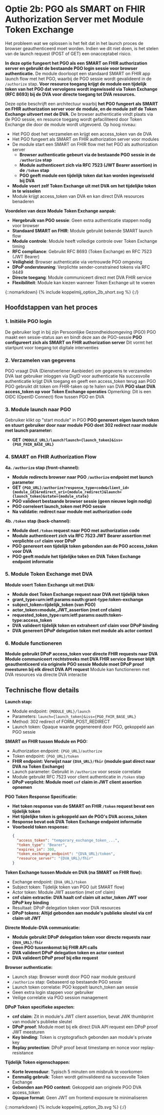 # Optie 2b: PGO als SMART on FHIR Authorization Server met Module Token Exchange

Het probleem wat we oplossen is het feit dat in het launch proces de browser geauthenticeerd moet worden. Indien we dit niet doen, is het stelen van de launch request (POST of GET) een onacceptabel risico.

**In deze optie fungeert het PGO als een SMART on FHIR authorization server en gebruikt de bestaande PGO login sessie voor browser authenticatie.** De module doorloopt een standaard SMART on FHIR app launch flow met het PGO, waarbij de PGO sessie wordt gevalideerd in de `/authorize` stap. **Voor resource toegang krijgt de module een tijdelijk token van het PGO dat vervolgens wordt ingewisseld via Token Exchange (RFC 8693) bij de DVA voor directe toegang tot DVA resources.**

Deze optie beschrijft een architectuur waarbij **het PGO fungeert als SMART on FHIR authorization server voor de module, en de module zelf de Token Exchange uitvoert met de DVA**. De browser authenticatie vindt plaats via de PGO sessie, en resource toegang wordt gefaciliteerd door Token Exchange die door de module wordt uitgevoerd. Op hoog niveau:

* Het PGO doet het verzamelen en krijgt een access_token van de DVA
* Het PGO fungeert als SMART on FHIR authorization server voor modules
* De module start een SMART on FHIR flow met het PGO als authorization server
  * **Browser authenticatie gebeurt via de bestaande PGO sessie in de `/authorize` stap**
  * **Module authenticeert zich via RFC 7523 (JWT Bearer assertion) in de `/token` stap**
  * **PGO geeft module een tijdelijk token dat kan worden ingewisseld bij DVA**
* **Module voert zelf Token Exchange uit met DVA om het tijdelijke token in te wisselen**
* Module krijgt access_token van DVA en kan direct DVA resources benaderen

**Voordelen van deze Module Token Exchange aanpak:**
- **Hergebruik van PGO sessie**: Geen extra authenticatie stappen nodig voor browser
- **Standaard SMART on FHIR**: Module gebruikt bekende SMART launch flow
- **Module controle**: Module heeft volledige controle over Token Exchange timing
- **RFC compliance**: Gebruikt RFC 8693 (Token Exchange) en RFC 7523 (JWT Bearer)
- **Veiligheid**: Browser authenticatie via vertrouwde PGO omgeving
- **DPoP ondersteuning**: Verplichte sender-constrained tokens via RFC 9449
- **Directe toegang**: Module communiceert direct met DVA FHIR service
- **Flexibiliteit**: Module kan kiezen wanneer Token Exchange uit te voeren

{::nomarkdown}
{% include koppelmij_option_2b_short.svg %}
{:/}

## Hoofdstappen van het proces

### 1. Initiële PGO login
De gebruiker logt in bij zijn Persoonlijke Gezondheidsomgeving (PGO)
PGO maakt een sessie-status aan en bindt deze aan de PGO-sessie
**PGO configureert zich als SMART on FHIR authorization server**
Dit vormt het startpunt voor toegang tot digitale interventies

### 2. Verzamelen van gegevens
PGO vraagt DVA (Dienstverlener Aanbieder) om gegevens te verzamelen
DVA laat gebruiker inloggen via DigID voor authenticatie
Na succesvolle authenticatie krijgt DVA toegang en geeft een access_token terug aan PGO
PGO gebruikt dit token om FHIR-taken op te halen van DVA
**PGO slaat DVA access_token op voor Token Exchange operaties**
Opmerking: Dit is een OIDC (OpenID Connect) flow tussen PGO en DVA

### 3. Module launch naar PGO
Gebruiker klikt op "start module" in PGO
**PGO genereert eigen launch token en stuurt gebruiker door naar module**
**PGO doet 302 redirect naar module met launch parameter:**
- **GET `{MODULE_URL}/launch?launch={launch_token}&iss={PGO_FHIR_BASE_URL}`**

### 4. SMART on FHIR Authorization Flow
**4a. `/authorize` stap (front-channel):**
- **Module redirects browser naar PGO `/authorize` endpoint met launch parameter**
- **GET `{PGO_URL}/authorize?response_type=code&client_id={module_id}&redirect_uri={module_redirect}&launch={launch_token}&state={module_state}`**
- **PGO valideert bestaande browser sessie (geen nieuwe login nodig)**
- **PGO correleert launch_token met PGO sessie**
- **Na validatie: redirect naar module met authorization code**

**4b. `/token` stap (back-channel):**
- **Module doet `/token` request naar PGO met authorization code**
- **Module authenticeert zich via RFC 7523 JWT Bearer assertion met verplichte `cnf` claim voor DPoP**
- **PGO genereert een tijdelijk token gebonden aan de PGO access_token voor DVA**
- **PGO geeft module het tijdelijke token en DVA Token Exchange endpoint informatie**

### 5. Module Token Exchange met DVA
**Module voert Token Exchange uit met DVA:**
- **Module doet Token Exchange request naar DVA met tijdelijk token**
- **grant_type=urn:ietf:params:oauth:grant-type:token-exchange**
- **subject_token=tijdelijk_token (van PGO)**
- **actor_token=module_JWT_assertion (met cnf claim)**
- **requested_token_type=urn:ietf:params:oauth:token-type:access_token**
- **DVA valideert tijdelijk token en extraheert cnf claim voor DPoP binding**
- **DVA genereert DPoP delegation token met module als actor context**

### 6. Module functioneren
**Module gebruikt DPoP access_token voor directe FHIR requests naar DVA**
**Module communiceert rechtstreeks met DVA FHIR service**
**Browser blijft geauthenticeerd via originele PGO sessie**
**Module moet DPoP proof meesturen bij elk direct DVA API request**
Module kan functioneren met DVA resources via directe DVA interactie

## Technische flow details

**Launch stap:**
- Module endpoint: `{MODULE_URL}/launch`
- Parameters: `launch={launch_token}&iss={PGO_FHIR_BASE_URL}`
- Method: 302 redirect of FORM_POST_REDIRECT
- Launch token: Opaque waarde gegenereerd door PGO, gekoppeld aan PGO sessie

**SMART on FHIR tussen Module en PGO:**
- Authorization endpoint: `{PGO_URL}/authorize`
- Token endpoint: `{PGO_URL}/token`
- **FHIR endpoint: Verwijst naar `{DVA_URL}/fhir` (module gaat direct naar DVA na Token Exchange)**
- Launch parameter: Gebruikt in `/authorize` voor sessie correlatie
- Module gebruikt RFC 7523 voor client authenticatie in `/token` stap
- **DPoP verplicht: Module moet `cnf` claim in JWT client assertion opnemen**

**PGO Token Response Specificatie:**
- **Het token response van de SMART on FHIR `/token` request bevat een tijdelijk token**
- **Het tijdelijke token is gekoppeld aan de PGO's DVA access_token**
- **Response bevat ook DVA Token Exchange endpoint informatie**
- **Voorbeeld token response:**
  ```json
  {
    "access_token": "temporary_exchange_token_...",
    "token_type": "Bearer",
    "expires_in": 300,
    "token_exchange_endpoint": "{DVA_URL}/token",
    "resource_server": "{DVA_URL}/fhir"
  }
  ```

**Token Exchange tussen Module en DVA (na SMART on FHIR flow):**
- Exchange endpoint: `{DVA_URL}/token`
- Subject token: Tijdelijk token van PGO (uit SMART flow)
- Actor token: Module JWT assertion (met cnf claim)
- **cnf claim extractie: DVA haalt cnf claim uit actor_token JWT voor DPoP key binding**
- Resultaat: DPoP delegation token voor DVA resources
- **DPoP tokens: Altijd gebonden aan module's publieke sleutel via cnf claim uit JWT**

**Directe Module-DVA communicatie:**
- **Module gebruikt DPoP delegation token voor directe requests naar `{DVA_URL}/fhir`**
- **Geen PGO tussenkomst bij FHIR API calls**
- **DVA valideert DPoP delegation token en actor context**
- **DVA valideert DPoP proof bij elke request**

**Browser authenticatie:**
- Launch stap: Browser wordt door PGO naar module gestuurd
- `/authorize` stap: Gebaseerd op bestaande PGO sessie
- Launch token correlatie: PGO koppelt launch_token aan sessie
- Geen extra login stappen voor gebruiker
- Veilige correlatie via PGO session management

**DPoP Token specifieke aspecten:**
- **cnf claim**: Zit in module's JWT client assertion, bevat JWK thumbprint van module's publieke sleutel
- **DPoP proof**: Module moet bij elk direct DVA API request een DPoP proof JWT meesturen
- **Key binding**: Token is cryptografisch gebonden aan module's private key
- **Replay protection**: DPoP proof bevat timestamp en nonce voor replay-resistance

**Tijdelijk Token eigenschappen:**
- **Korte levensduur**: Typisch 5 minuten om misbruik te voorkomen
- **Eenmalig gebruik**: Token wordt geïnvalideerd na succesvolle Token Exchange
- **Gebonden aan PGO context**: Gekoppeld aan originele PGO DVA access_token
- **Opaque format**: Geen JWT om frontend exposure te minimaliseren

{::nomarkdown}
{% include koppelmij_option_2b.svg %}
{:/}